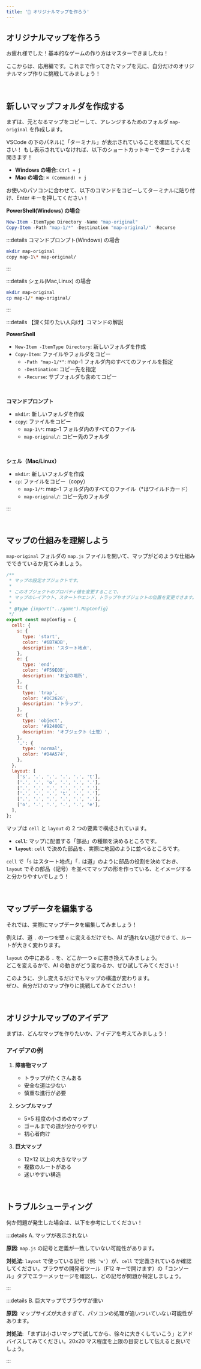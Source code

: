```yaml
---
title: '🩷 オリジナルマップを作ろう'
---
```


## オリジナルマップを作ろう

お疲れ様でした！基本的なゲームの作り方はマスターできましたね！

ここからは、応用編です。これまで作ってきたマップを元に、自分だけのオリジナルマップ作りに挑戦してみましょう！

<br />

## 新しいマップフォルダを作成する

まずは、元となるマップをコピーして、アレンジするためのフォルダ `map-original` を作成します。

VSCode の下のパネルに「ターミナル」が表示されていることを確認してください！
もし表示されていなければ、以下のショートカットキーでターミナルを開きます！

- **Windows の場合**: `Ctrl + j`
- **Mac の場合**: `⌘ (Command) + j`

お使いのパソコンに合わせて、以下のコマンドをコピーしてターミナルに貼り付け、Enter キーを押してください！

**PowerShell(Windows) の場合**

```powershell
New-Item -ItemType Directory -Name "map-original"
Copy-Item -Path "map-1/*" -Destination "map-original/" -Recurse
```

:::details コマンドプロンプト(Windows) の場合

```bash
mkdir map-original
copy map-1\* map-original/
```

:::

:::details シェル(Mac,Linux) の場合

```bash
mkdir map-original
cp map-1/* map-original/
```

:::

:::details 【深く知りたい人向け】コマンドの解説

**PowerShell**

- `New-Item -ItemType Directory`: 新しいフォルダを作成
- `Copy-Item`: ファイルやフォルダをコピー
  - `-Path "map-1/*"`: map-1 フォルダ内のすべてのファイルを指定
  - `-Destination`: コピー先を指定
  - `-Recurse`: サブフォルダも含めてコピー

<br />

**コマンドプロンプト**

- `mkdir`: 新しいフォルダを作成
- `copy`: ファイルをコピー
  - `map-1\*`: map-1 フォルダ内のすべてのファイル
  - `map-original/`: コピー先のフォルダ

<br />

**シェル（Mac/Linux）**

- `mkdir`: 新しいフォルダを作成
- `cp`: ファイルをコピー（copy）
  - `map-1/*`: map-1 フォルダ内のすべてのファイル（\*はワイルドカード）
  - `map-original/`: コピー先のフォルダ

:::

<br />

## マップの仕組みを理解しよう

`map-original` フォルダの `map.js` ファイルを開いて、マップがどのような仕組みでできているか見てみましょう。

```javascript:map-original/map.js
/**
 * マップの設定オブジェクトです。
 *
 * このオブジェクトのプロパティ値を変更することで、
 * マップのレイアウト、スタートやエンド、トラップやオブジェクトの位置を変更できます。
 *
 * @type {import("../game").MapConfig}
 */
export const mapConfig = {
  cell: {
    s: {
      type: 'start',
      color: '#6B7ADB',
      description: 'スタート地点',
    },
    e: {
      type: 'end',
      color: '#F59E0B',
      description: 'お宝の場所',
    },
    t: {
      type: 'trap',
      color: '#DC2626',
      description: 'トラップ',
    },
    o: {
      type: 'object',
      color: '#92400E',
      description: 'オブジェクト（土管）',
    },
    '.': {
      type: 'normal',
      color: '#D4A574',
    },
  },
  layout: [
    ['s', '.', '.', '.', '.', 't'],
    ['.', '.', 'o', '.', '.', '.'],
    ['.', '.', '.', '.', '.', '.'],
    ['.', '.', '.', 't', '.', '.'],
    ['.', '.', '.', '.', '.', '.'],
    ['o', '.', '.', '.', '.', 'e'],
  ],
};
```

マップは `cell` と `layout` の 2 つの要素で構成されています。

- **`cell`**: マップに配置する「部品」の種類を決めるところです。
- **`layout`**: `cell` で決めた部品を、実際に地図のように並べるところです。

`cell` で「`s` はスタート地点」「`.` は道」のように部品の役割を決めておき、`layout` でその部品（記号）を並べてマップの形を作っている、とイメージすると分かりやすいでしょう！

<br />

## マップデータを編集する

それでは、実際にマップデータを編集してみましょう！

例えば、道 `.` の一つを壁 `o` に変えるだけでも、AI が通れない道ができて、ルートが大きく変わります。

`layout` の中にある `.` を、どこか一つ `o` に書き換えてみましょう。\
どこを変えるかで、AI の動きがどう変わるか、ぜひ試してみてください！

このように、少し変えるだけでもマップの構造が変わります。\
ぜひ、自分だけのマップ作りに挑戦してみてください！

<br />

## オリジナルマップのアイデア

まずは、どんなマップを作りたいか、アイデアを考えてみましょう！

### アイデアの例

1. **障害物マップ**

   - トラップがたくさんある
   - 安全な道は少ない
   - 慎重な進行が必要

2. **シンプルマップ**

   - 5×5 程度の小さめのマップ
   - ゴールまでの道が分かりやすい
   - 初心者向け

3. **巨大マップ**

   - 12×12 以上の大きなマップ
   - 複数のルートがある
   - 迷いやすい構造

<br />

## トラブルシューティング

何か問題が発生した場合は、以下を参考にしてください！

:::details A. マップが表示されない

**原因**: `map.js` の記号と定義が一致していない可能性があります。

**対処法**: `layout` で使っている記号（例: `'w'`）が、`cell` で定義されているか確認してください。ブラウザの開発者ツール（F12 キーで開けます）の「コンソール」タブでエラーメッセージを確認し、どの記号が問題か特定しましょう。

:::

:::details B. 巨大マップでブラウザが重い

**原因**: マップサイズが大きすぎて、パソコンの処理が追いついていない可能性があります。

**対処法**: 「まずは小さいマップで試してから、徐々に大きくしていこう」とアドバイスしてみてください。20x20 マス程度を上限の目安として伝えると良いでしょう。

:::
